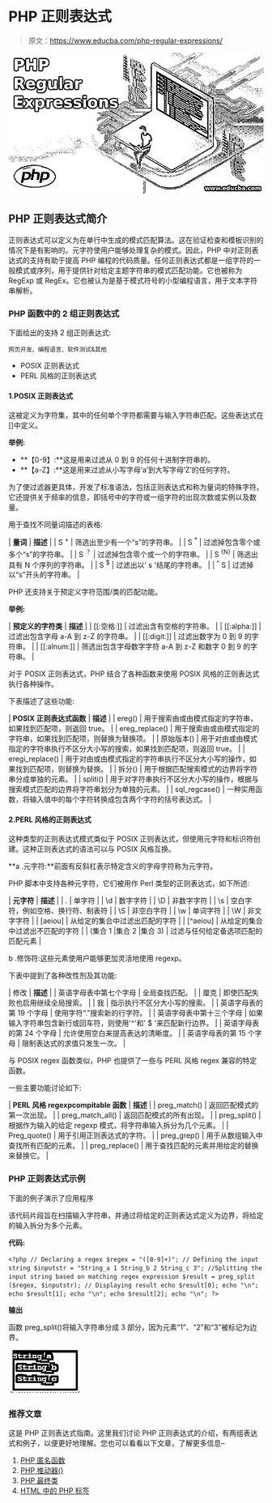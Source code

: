 # PHP 正则表达式

> 原文：<https://www.educba.com/php-regular-expressions/>

![PHP Regular Expressions](img/4c33cb4ecd31d315eec18046b4676cdf.png)



## PHP 正则表达式简介

正则表达式可以定义为在单行中生成的模式匹配算法。这在验证检查和模板识别的情况下是有影响的。元字符使用户能够处理复杂的模式。因此，PHP 中对正则表达式的支持有助于提高 PHP 编程的代码质量。任何正则表达式都是一组字符的一般模式或序列，用于提供针对给定主题字符串的模式匹配功能。它也被称为 RegExp 或 RegEx。它也被认为是基于模式符号的小型编程语言，用于文本字符串解析。

### PHP 函数中的 2 组正则表达式

下面给出的支持 2 组正则表达式:

<small>网页开发、编程语言、软件测试&其他</small>

*   POSIX 正则表达式
*   PERL 风格的正则表达式

#### 1.POSIX 正则表达式

这被定义为字符集，其中的任何单个字符都需要与输入字符串匹配。这些表达式在[]中定义。

**举例:**

*   **【0-9】:**这是用来过滤从 0 到 9 的任何十进制字符串的。
*   **【a-Z】:**这是用来过滤从小写字母‘a’到大写字母‘Z’的任何字符。

为了使过滤器更具体，开发了标准语法，包括正则表达式和称为量词的特殊字符。它还提供关于频率的信息，即括号中的字符或一组字符的出现次数或实例以及数量。

用于查找不同量词描述的表格:

| **量词** | **描述** |
| S <sup>+</sup> | 筛选出至少有一个“s”的字符串。 |
| S <sup>*</sup> | 过滤掉包含零个或多个“s”的字符串。 |
| S <sup>？</sup> | 过滤掉包含零个或一个的字符串。 |
| S <sup>{N}</sup> | 筛选出具有 N 个序列的字符串。 |
| S <sup>$</sup> | 过滤出以' s '结尾的字符串。 |
| <sup>^</sup> S | 过滤掉以“s”开头的字符串。 |

PHP 还支持关于预定义字符范围/类的匹配功能。

**举例:**

| **预定义的字符类** | **描述** |
| [[:空格:]] | 过滤出含有空格的字符串。 |
| [[:alpha:]] | 过滤出包含字母 a-A 到 z-Z 的字符串。 |
| [[:digit:]] | 过滤出数字为 0 到 9 的字符串。 |
| [[:alnum:]] | 筛选出包含字母数字字符 a-A 到 z-Z 和数字 0 到 9 的字符串。 |

对于 POSIX 正则表达式，PHP 结合了各种函数来使用 POSIX 风格的正则表达式执行各种操作。

下表描述了这些功能:

| **POSIX 正则表达式函数** | **描述** |
| ereg() | 用于搜索由或由模式指定的字符串，如果找到匹配项，则返回 true。 |
| ereg_replace() | 用于搜索由或由模式指定的字符串，如果找到匹配项，则替换为替换项。 |
| 原始版本() | 用于对由或由模式指定的字符串执行不区分大小写的搜索，如果找到匹配项，则返回 true。 |
| eregi_replace() | 用于对由或由模式指定的字符串执行不区分大小写的操作，如果找到匹配项，则替换为替换。 |
| 拆分() | 用于根据匹配搜索模式的边界将字符串分成单独的元素。 |
| spliti() | 用于对字符串执行不区分大小写的操作，根据与搜索模式匹配的边界将字符串划分为单独的元素。 |
| sql_regcase() | 一种实用函数，将输入值中的每个字符转换成包含两个字符的括号表达式。 |

#### 2.PERL 风格的正则表达式

这种类型的正则表达式模式类似于 POSIX 正则表达式，但使用元字符和标识符创建。这种正则表达式的语法可以与 POSIX 风格互换。

**a .元字符:**前面有反斜杠表示特定含义的字母字符称为元字符。

PHP 脚本中支持各种元字符，它们被用作 Perl 类型的正则表达式，如下所述:

| **元字符** | **描述** |
| . | 单字符 |
| \d | 数字字符 |
| \D | 非数字字符 |
| \s | 空白字符，例如空格、换行符、制表符 |
| \S | 非空白字符 |
| \w | 单词字符 |
| \W | 非文字字符 |
| [aeiou] | 从给定的集合中过滤出匹配的字符 |
| [^aeiou] | 从给定的集合中过滤出不匹配的字符 |
| (集合 1 &#124;集合 2 &#124;集合 3) | 过滤与任何给定备选项匹配的匹配元素 |

b .修饰符:这些元素使用户能够更加灵活地使用 regexp。

下表中提到了各种改性剂及其功能:

| 修改 | **描述** |
| 英语字母表中第七个字母 | 全局查找匹配。 |
| 厘克 | 即使匹配失败也启用继续全局搜索。 |
| 我 | 指示执行不区分大小写的搜索。 |
| 英语字母表的第 19 个字母 | 使用字符“.”搜索新的行字符。 |
| 英语字母表中第十三个字母 | 如果输入字符串包含新行或回车符，则使用'^'和' $ '来匹配新行边界。 |
| 英语字母表的第 24 个字母 | 允许使用空白来提高表达的清晰度。 |
| 英语字母表的第 15 个字母 | 限制表达式的求值只发生一次。 |

与 POSIX regex 函数类似，PHP 也提供了一些与 PERL 风格 regex 兼容的特定函数。

一些主要功能讨论如下:

| **PERL 风格 regexpcompitable 函数** | **描述** |
| preg_match() | 返回匹配模式的第一次出现。 |
| preg_match_all() | 返回匹配模式的所有出现。 |
| preg_split() | 根据作为输入的给定 regexp 模式，将字符串输入拆分为几个元素。 |
| Preg_quote() | 用于引用正则表达式的字符。 |
| preg_grep() | 用于从数组输入中查找所有匹配的元素。 |
| preg_replace() | 用于查找匹配的元素并用给定的替换来替换它。 |

### PHP 正则表达式示例

下面的例子演示了应用程序

该代码片段旨在扫描输入字符串，并通过将给定的正则表达式定义为边界，将给定的输入拆分为多个元素。

**代码:**

`<?php
// Declaring a regex
$regex = "([0-9]+)";
// Defining the input string
$inputstr = "String_a 1 String_b 2 String_c 3";
//Splitting the input string based on matching regex expression
$result = preg_split ($regex, $inputstr);
// Displaying result
echo $result[0];
echo "\n";
echo $result[1];
echo "\n";
echo $result[2];
echo "\n";
?>`

**输出**

函数 preg_split()将输入字符串分成 3 部分，因为元素“1”、“2”和“3”被标记为边界。

![php regular expressions 1](img/ee69db32423e7d28077418e8aeb689e1.png)



### 推荐文章

这是 PHP 正则表达式指南。这里我们讨论 PHP 正则表达式的介绍，有两组表达式和例子，以便更好地理解。您也可以看看以下文章，了解更多信息–

1.  [PHP 匿名函数](https://www.educba.com/php-anonymous-function/)
2.  [PHP 推动器()](https://www.educba.com/php-strtoupper/)
3.  [PHP 最终类](https://www.educba.com/php-final-class/)
4.  [HTML 中的 PHP 标签](https://www.educba.com/php-tag-in-html/)





